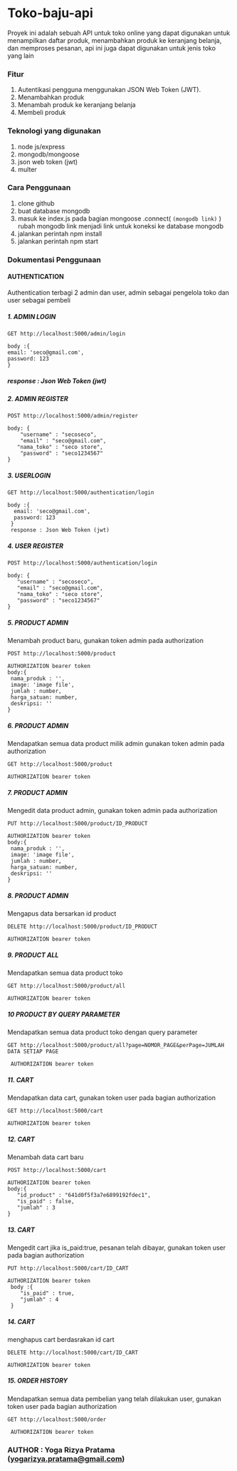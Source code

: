 # Toko-baju-api
Proyek ini adalah sebuah API untuk toko online yang dapat digunakan untuk menampilkan daftar produk, menambahkan produk ke keranjang belanja, dan memproses pesanan, api ini juga dapat digunakan untuk jenis toko yang lain

### Fitur
1. Autentikasi pengguna menggunakan JSON Web Token (JWT).
2. Menambahkan produk 
3. Menambah produk ke keranjang belanja
4. Membeli produk

### Teknologi yang digunakan
1. node js/express
2. mongodb/mongoose
3. json web token (jwt)
4. multer

### Cara Penggunaan
1. clone github
2. buat database mongodb
3. masuk ke index.js pada bagian 
mongoose
  .connect(
    `(mongodb link)`
  )
rubah mongodb link menjadi link untuk koneksi ke database mongodb
4. jalankan perintah npm install
5. jalankan perintah npm start

### Dokumentasi Penggunaan

#### AUTHENTICATION
Authentication terbagi 2 admin dan user, admin sebagai pengelola toko dan user sebagai pembeli

##### 1. ADMIN LOGIN
````http 
GET http://localhost:5000/admin/login
````

````
body :{ 
email: 'seco@gmail.com',
password: 123
}
````
##### response : Json Web Token (jwt)

##### 2. ADMIN REGISTER
````http
POST http://localhost:5000/admin/register
````
````
body: {
    "username" : "secoseco",
    "email" : "seco@gmail.com",
   "nama_toko" : "seco store",
    "password" : "seco1234567"
}
````
##### 3. USERLOGIN
 ````http
 GET http://localhost:5000/authentication/login
 ````
````
body :{
  email: 'seco@gmail.com',
  password: 123
 }
 response : Json Web Token (jwt)
````

##### 4. USER REGISTER
````http
POST http://localhost:5000/authentication/login
 ````
 ````
 body: {
    "username" : "secoseco",
    "email" : "seco@gmail.com",
    "nama_toko" : "seco store",
    "password" : "seco1234567"
 }
````
 ##### 5. PRODUCT ADMIN
 Menambah product baru, gunakan token admin pada authorization
 ````http
 POST http://localhost:5000/product
 ````
 ````
 AUTHORIZATION bearer token
 body:{
  nama_produk : '',
  image: 'image file',
  jumlah : number,
  harga_satuan: number,
  deskripsi: ''
 }
````

##### 6. PRODUCT ADMIN
 Mendapatkan semua data product milik admin gunakan token admin pada authorization
````http
GET http://localhost:5000/product
````
````
AUTHORIZATION bearer token
````
##### 7. PRODUCT ADMIN
 Mengedit data product admin, gunakan token admin pada authorization
````thhp
PUT http://localhost:5000/product/ID_PRODUCT
 ````
 ````
 AUTHORIZATION bearer token
 body:{
  nama_produk : '',
  image: 'image file',
  jumlah : number,
  harga_satuan: number,
  deskripsi: ''
 }
````
##### 8. PRODUCT ADMIN
 Mengapus data bersarkan id product
 ````http
 DELETE http://localhost:5000/product/ID_PRODUCT
 ````
 ````
 AUTHORIZATION bearer token
````
##### 9. PRODUCT ALL
 Mendapatkan semua data product toko
 ````http
 GET http://localhost:5000/product/all
 ````
 ````
 AUTHORIZATION bearer token
````

##### 10 PRODUCT BY QUERY PARAMETER
 Mendapatkan semua data product toko dengan query parameter
````http
GET http://localhost:5000/product/all?page=NOMOR_PAGE&perPage=JUMLAH DATA SETIAP PAGE
````
````
 AUTHORIZATION bearer token
````
##### 11. CART
 Mendapatkan data cart, gunakan token user pada bagian authorization
 ````http
 GET http://localhost:5000/cart
 ````
 ````
 AUTHORIZATION bearer token
````
##### 12. CART
 Menambah data cart baru
 ````http
 POST http://localhost:5000/cart
 ````
 ````
 AUTHORIZATION bearer token
 body:{
    "id_product" : "641d0f5f3a7e6899192fdec1",
    "is_paid" : false,
    "jumlah" : 3
 }
````

##### 13. CART
 Mengedit cart jika is_paid:true, pesanan telah dibayar, gunakan token user pada bagian authorization
````http
PUT http://localhost:5000/cart/ID_CART
````
````
AUTHORIZATION bearer token
 body :{
    "is_paid" : true,
    "jumlah" : 4
 }
````

##### 14. CART
 menghapus cart berdasrakan id cart
````http
DELETE http://localhost:5000/cart/ID_CART
 ````
 ````
 AUTHORIZATION bearer token
````

##### 15. ORDER HISTORY
 Mendapatkan semua data pembelian yang telah dilakukan user, gunakan token user pada bagian authorization
````http
GET http://localhost:5000/order
````
````
 AUTHORIZATION bearer token
````

### AUTHOR : Yoga Rizya Pratama (yogarizya.pratama@gmail.com)
